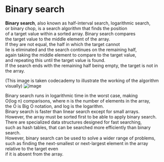 # Binary search

<strong>Binary search</strong>, also known as half-interval search, logarithmic search,<br> or binary chop, is a search algorithm that finds the position<br> of a target value within a sorted array. Binary search compares<br> the target value to the middle element of the array.<br> If they are not equal, the half in which the target cannot<br> lie is eliminated and the search continues on the remaining half,<br> again taking the middle element to compare to the target value, <br>and repeating this until the target value is found.<br> If the search ends with the remaining half being empty, the target is not in the array.

(This image is taken codecademy to illustrate the working of the algorithm visually)
![image](https://news.codecademy.com/content/images/2018/10/binary-search-small.gif)

Binary search runs in logarithmic time in the worst case, making<br> O(log n) comparisons, where n is the number of elements in the array,<br> the O is Big O notation, and log is the logarithm.<br> Binary search is faster than linear search except for small arrays.<br> However, the array must be sorted first to be able to apply binary search.<br> There are specialized data structures designed for fast searching,<br> such as hash tables, that can be searched more efficiently than binary search.<br> However, binary search can be used to solve a wider range of problems,<br> such as finding the next-smallest or next-largest element in the array relative to the target even <br>if it is absent from the array. 
